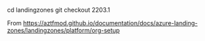 cd landingzones
git checkout 2203.1

From <https://aztfmod.github.io/documentation/docs/azure-landing-zones/landingzones/platform/org-setup> 
